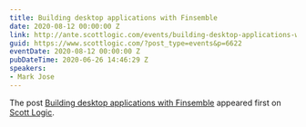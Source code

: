 ```yaml
---
title: Building desktop applications with Finsemble
date: 2020-08-12 00:00:00 Z
link: http://ante.scottlogic.com/events/building-desktop-applications-with-finsemble/
guid: https://www.scottlogic.com/?post_type=events&p=6622
eventDate: 2020-08-12 00:00:00 Z
pubDateTime: 2020-06-26 14:46:29 Z
speakers:
- Mark Jose
---
```


<p>The post <a rel="nofollow" href="http://ante.scottlogic.com/events/building-desktop-applications-with-finsemble/">Building desktop applications with Finsemble</a> appeared first on <a rel="nofollow" href="http://ante.scottlogic.com">Scott Logic</a>.</p>